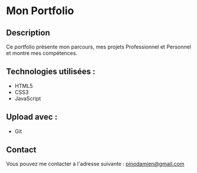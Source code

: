 # Mon Portfolio

## Description
Ce portfolio présente mon parcours, mes projets Professionnel et Personnel et montre mes compétences.

## Technologies utilisées :
* HTML5
* CSS3
* JavaScript

## Upload avec :
* Git

## Contact
Vous pouvez me contacter à l'adresse suivante : pinodamien@gmail.com
